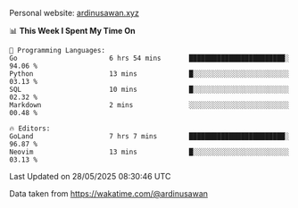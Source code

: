 Personal website: [ardinusawan.xyz](https://ardinusawan.xyz)

<!--START_SECTION:waka-->
📊 **This Week I Spent My Time On** 

```text
💬 Programming Languages: 
Go                       6 hrs 54 mins       ████████████████████████░   94.06 % 
Python                   13 mins             █░░░░░░░░░░░░░░░░░░░░░░░░   03.13 % 
SQL                      10 mins             █░░░░░░░░░░░░░░░░░░░░░░░░   02.32 % 
Markdown                 2 mins              ░░░░░░░░░░░░░░░░░░░░░░░░░   00.48 % 

🔥 Editors: 
GoLand                   7 hrs 7 mins        ████████████████████████░   96.87 % 
Neovim                   13 mins             █░░░░░░░░░░░░░░░░░░░░░░░░   03.13 % 
```


 Last Updated on 28/05/2025 08:30:46 UTC
<!--END_SECTION:waka-->
Data taken from https://wakatime.com/@ardinusawan
